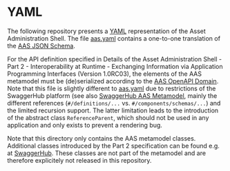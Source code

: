 # YAML
The following repository presents a [YAML](https://yaml.org/spec/1.2.2/) representation of the Asset Administration Shell. The file [aas.yaml](aas.yaml) contains a one-to-one translation of the [AAS JSON Schema](../json/aas.json). 

For the API definition specified in Details of the Asset Administration Shell - Part 2 - Interoperability at Runtime - Exchanging Information via Application Programming Interfaces (Version 1.0RC03), the elements of the AAS metamodel must be (de)serialized according to the [AAS OpenAPI Domain](aas-openapi.yaml). Note that this file is slightly different to [aas.yaml](aas.yaml) due to restrictions of the SwaggerHub platform (see also 
 [SwaggerHub AAS Metamodel](https://app.swaggerhub.com/domains/Plattform_i40/Part1-MetaModel-Schemas/V3.0RC02#), mainly the different references (`#/definitions/...` vs. `#/components/schemas/...`) and the limited recursion support. The latter limitation leads to the introduction of the abstract class `ReferenceParent`, which should not be used in any application and only exists to prevent a rendering bug.

Note that this directory only contains the AAS metamodel classes. Additional classes introduced by the Part 2 specification can be found e.g. at [SwaggerHub](https://app.swaggerhub.com/domains/Plattform_i40/Part2-API-Schemas/V1.0RC03). These classes are not part of the metamodel and are therefore explicitely not released in this repository.